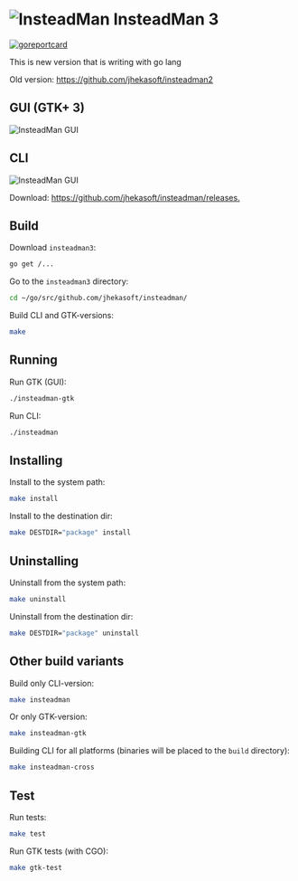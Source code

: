 ![InsteadMan](https://github.com/jhekasoft/insteadman/raw/master/resources/images/logo32x32.png "InsteadMan")
InsteadMan 3
============

[![goreportcard](https://goreportcard.com/badge/github.com/jhekasoft/insteadman)](https://goreportcard.com/report/github.com/jhekasoft/insteadman)

This is new version that is writing with go lang

Old version: <https://github.com/jhekasoft/insteadman2>

GUI (GTK+ 3)
---

![InsteadMan GUI](https://github.com/jhekasoft/insteadman/raw/master/resources/images/gtk-3_0_2-screenshot.png "InsteadMan GUI (GTK)")

CLI
---

![InsteadMan GUI](https://github.com/jhekasoft/insteadman/raw/master/resources/images/cli-3_0_2-screenshot.png "InsteadMan CLI")

Download: <https://github.com/jhekasoft/insteadman/releases.>

Build
-----

Download `insteadman3`:

```bash
go get /...
```

Go to the `insteadman3` directory:

```bash
cd ~/go/src/github.com/jhekasoft/insteadman/
```

Build CLI and GTK-versions:

```bash
make
```

Running
-------

Run GTK (GUI):

```bash
./insteadman-gtk
```

Run CLI:

```bash
./insteadman
```

Installing
----------

Install to the system path:

```bash
make install
```

Install to the destination dir:

```bash
make DESTDIR="package" install
```

Uninstalling
------------

Uninstall from the system path:

```bash
make uninstall
```

Uninstall from the destination dir:

```bash
make DESTDIR="package" uninstall
```

Other build variants
--------------------

Build only CLI-version:

```bash
make insteadman
```

Or only GTK-version:

```bash
make insteadman-gtk
```

Building CLI for all platforms (binaries will be placed to the `build` directory):

```bash
make insteadman-cross
```

Test
----

Run tests:

```bash
make test
```

Run GTK tests (with CGO):

```bash
make gtk-test
```
